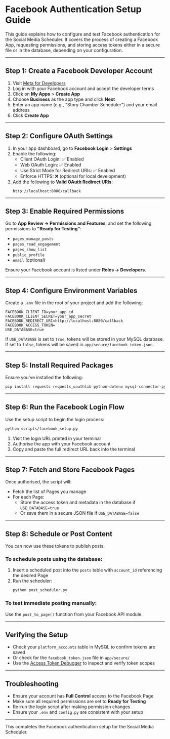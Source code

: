 
# Facebook Authentication Setup Guide

This guide explains how to configure and test Facebook authentication for the Social Media Scheduler. It covers the process of creating a Facebook App, requesting permissions, and storing access tokens either in a secure file or in the database, depending on your configuration.

---

## Step 1: Create a Facebook Developer Account

1. Visit [Meta for Developers](https://developers.facebook.com/)
2. Log in with your Facebook account and accept the developer terms
3. Click on **My Apps** > **Create App**
4. Choose **Business** as the app type and click **Next**
5. Enter an app name (e.g., "Story Chamber Scheduler") and your email address
6. Click **Create App**

---

## Step 2: Configure OAuth Settings

1. In your app dashboard, go to **Facebook Login** > **Settings**
2. Enable the following:
   - Client OAuth Login: ✅ Enabled
   - Web OAuth Login: ✅ Enabled
   - Use Strict Mode for Redirect URIs: ✅ Enabled
   - Enforce HTTPS: ❌ (optional for local development)
3. Add the following to **Valid OAuth Redirect URIs**:
   ```
   http://localhost:8080/callback
   ```

---

## Step 3: Enable Required Permissions

Go to **App Review → Permissions and Features**, and set the following permissions to **"Ready for Testing"**:

- `pages_manage_posts`
- `pages_read_engagement`
- `pages_show_list`
- `public_profile`
- `email` (optional)

Ensure your Facebook account is listed under **Roles → Developers**.

---

## Step 4: Configure Environment Variables

Create a `.env` file in the root of your project and add the following:

```env
FACEBOOK_CLIENT_ID=your_app_id
FACEBOOK_CLIENT_SECRET=your_app_secret
FACEBOOK_REDIRECT_URI=http://localhost:8080/callback
FACEBOOK_ACCESS_TOKEN=
USE_DATABASE=true
```

If `USE_DATABASE` is set to `true`, tokens will be stored in your MySQL database. If set to `false`, tokens will be saved in `app/secure/facebook_token.json`.

---

## Step 5: Install Required Packages

Ensure you’ve installed the following:

```bash
pip install requests requests_oauthlib python-dotenv mysql-connector-python
```

---

## Step 6: Run the Facebook Login Flow

Use the setup script to begin the login process:

```bash
python scripts/facebook_setup.py
```

1. Visit the login URL printed in your terminal
2. Authorise the app with your Facebook account
3. Copy and paste the full redirect URL back into the terminal

---

## Step 7: Fetch and Store Facebook Pages

Once authorised, the script will:

- Fetch the list of Pages you manage
- For each Page:
  - Store the access token and metadata in the database if `USE_DATABASE=true`
  - Or save them in a secure JSON file if `USE_DATABASE=false`

---

## Step 8: Schedule or Post Content

You can now use these tokens to publish posts:

### To schedule posts using the database:
1. Insert a scheduled post into the `posts` table with `account_id` referencing the desired Page
2. Run the scheduler:
   ```bash
   python post_scheduler.py
   ```

### To test immediate posting manually:
Use the `post_to_page()` function from your Facebook API module.

---

## Verifying the Setup

- Check your `platform_accounts` table in MySQL to confirm tokens are saved
- Or check for the `facebook_token.json` file in `app/secure/`
- Use the [Access Token Debugger](https://developers.facebook.com/tools/debug/accesstoken/) to inspect and verify token scopes

---

## Troubleshooting

- Ensure your account has **Full Control** access to the Facebook Page
- Make sure all required permissions are set to **Ready for Testing**
- Re-run the login script after making permission changes
- Ensure your `.env` and `config.py` are consistent with your setup

---

This completes the Facebook authentication setup for the Social Media Scheduler.
